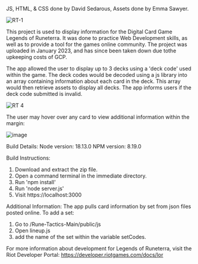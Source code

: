 JS, HTML, & CSS done by David Sedarous,
Assets done by Emma Sawyer.


![RT-1](https://github.com/SekuOnline/Rune-Tactics/assets/93288807/09a9db7d-3b17-4b59-804f-f0f1bfe41299)

This project is used to display information for the Digital Card Game Legends of Runeterra.
It was done to practice Web Development skills, as well as to provide a tool for the games online community.
The project was uploaded in January 2023, and has since been taken down due tothe upkeeping costs of GCP.

The app allowed the user to display up to 3 decks using a 'deck code' used within the game.
The deck codes would be decoded using a js library into an array containing information about each card in the deck.
This array would then retrieve assets to display all decks.
The app informs users if the deck code submitted is invalid.

![RT 4](https://github.com/SekuOnline/Rune-Tactics/assets/93288807/99398151-01b9-4662-ab9b-1de3d03509c7)

The user may hover over any card to view additional information within the margin:

![image](https://github.com/SekuOnline/Rune-Tactics/assets/93288807/04d14611-b157-4149-bfb7-7dadad252156)


Build Details:
Node version: 18.13.0
NPM version:  8.19.0

Build Instructions:
1. Download and extract the zip file.
2. Open a command terminal in the immediate directory.
3. Run 'npm install'
4. Run 'node server.js'
5. Visit https://localhost:3000

Additional Information:
The app pulls card information by set from json files posted online. 
To add a set:
1. Go to /Rune-Tactics-Main/public/js
2. Open lineup.js
3. add the name of the set within the variable setCodes.

For more information about development for Legends of Runeterra, visit the Riot Developer Portal:
https://developer.riotgames.com/docs/lor
